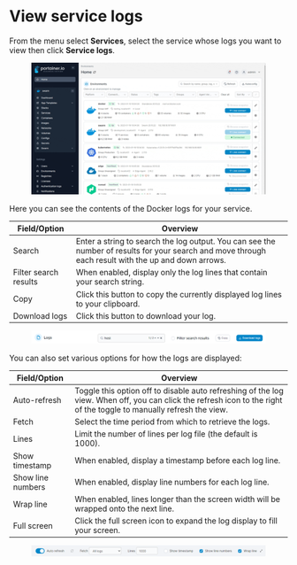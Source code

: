 # View service logs

From the menu select **Services**, select the service whose logs you want to view then click **Service logs**.

<figure><img src="../../../.gitbook/assets/2.17-services-logs.gif" alt=""><figcaption></figcaption></figure>

Here you can see the contents of the Docker logs for your service.&#x20;

| Field/Option          | Overview                                                                                                                                             |
| --------------------- | ---------------------------------------------------------------------------------------------------------------------------------------------------- |
| Search                | Enter a string to search the log output. You can see the number of results for your search and move through each result with the up and down arrows. |
| Filter search results | When enabled, display only the log lines that contain your search string.                                                                            |
| Copy                  | Click this button to copy the currently displayed log lines to your clipboard.                                                                       |
| Download logs         | Click this button to download your log.                                                                                                              |

<figure><img src="../../../.gitbook/assets/2.17-containers-logs-search.png" alt=""><figcaption></figcaption></figure>

You can also set various options for how the logs are displayed:

| Field/Option      | Overview                                                                                                                                                             |
| ----------------- | -------------------------------------------------------------------------------------------------------------------------------------------------------------------- |
| Auto-refresh      | Toggle this option off to disable auto refreshing of the log view. When off, you can click the refresh icon to the right of the toggle to manually refresh the view. |
| Fetch             | Select the time period from which to retrieve the logs.                                                                                                              |
| Lines             | Limit the number of lines per log file (the default is 1000).                                                                                                        |
| Show timestamp    | When enabled, display a timestamp before each log line.                                                                                                              |
| Show line numbers | When enabled, display line numbers for each log line.                                                                                                                |
| Wrap line         | When enabled, lines longer than the screen width will be wrapped onto the next line.                                                                                 |
| Full screen       | Click the full screen icon to expand the log display to fill your screen.                                                                                            |

<figure><img src="../../../.gitbook/assets/2.17-containers-logs-options.png" alt=""><figcaption></figcaption></figure>
